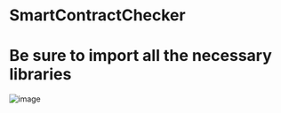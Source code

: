 # SmartContractChecker
# Be sure to import all the necessary libraries 
![image](https://github.com/user-attachments/assets/384ce4c1-0977-437c-99b8-9fd374ff0caf)
